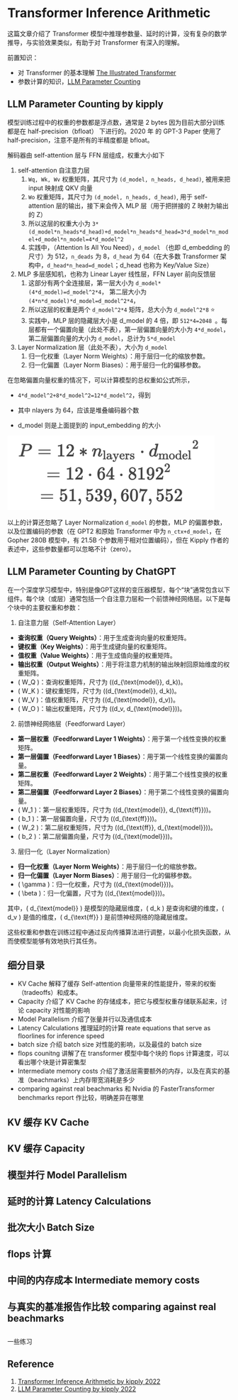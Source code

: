 

# Transformer Inference Arithmetic

这篇文章介绍了 Transformer 模型中推理参数量、延时的计算，没有复杂的数学推导，与实验效果类似，有助于对 Transformer 有深入的理解。

前置知识：

-   对 Transformer 的基本理解 [The Illustrated Transformer](https://jalammar.github.io/illustrated-transformer/)
-   参数计算的知识，[LLM Parameter Counting](https://kipp.ly/transformer-param-count/)

## LLM Parameter Counting by kipply

模型训练过程中的权重的参数都是浮点数，通常是 2 bytes 因为目前大部分训练都是在 half-precision（bfloat） 下进行的。2020 年 的 GPT-3 Paper 使用了 half-precision，注意不是所有的半精度都是 bfloat。

解码器由 self-attention 层与 FFN 层组成，权重大小如下

1.   self-attention 自注意力层
     1.   `Wq, Wk, Wv` 权重矩阵，其尺寸为 `(d_model, n_heads, d_head)`, 被用来把 input 映射成 QKV 向量
     2.   `Wo` 权重矩阵，其尺寸为 `(d_model, n_heads, d_head)`, 用于 self-attention 层的输出，接下来会传入 MLP 层（用于把拼接的 Z 映射为输出的 Z）
     3.   所以这层的权重大小为 `3*(d_model*n_heads*d_head)+d_model*n_heads*d_head=3*d_model*n_model+d_model*n_model=4*d_model^2`
     4.   实践中，（Attention Is All You Need），`d_model` （也即 d_embedding 的尺寸）为 512，`n_deads` 为 8，`d_head` 为 64（在大多数 Transformer 架构中，`d_head*n_head=d_model`；d_head 也称为 Key/Value Size）
2.   MLP 多层感知机，也称为 Linear Layer 线性层，FFN Layer 前向反馈层
     1.   这部分有两个全连接层，第一层大小为 `d_model*(4*d_model)=d_model^2*4`， 第二层大小为 ` (4*n*d_model)*d_model=d_model^2*4`，
     2.   所以这层的权重是两个 `d_model^2*4` 矩阵，总大小为 `d_model^2*8` ⭐️
     3.   实践中，MLP 层的隐藏层大小是 d_model 的 4 倍，即 `512*4=2048 `。每层都有一个偏置向量（此处不表），第一层偏置向量的大小为 `4*d_model`，第二层偏置向量的大小为 `d_model`，总计为 `5*d_model`
3.   Layer Normalization 层（此处不表），大小为 `d_model`
     1.   归一化权重（Layer Norm Weights）：用于层归一化的缩放参数。
     2.   归一化偏置（Layer Norm Biases）：用于层归一化的偏移参数。

在忽略偏置向量权重的情况下，可以计算模型的总权重如公式所示，

-    `4*d_model^2+8*d_model^2=12*d_model^2`，得到 

-   其中 nlayers 为 64，应该是堆叠编码器个数
-   d_model 则是上面提到的 input_embedding 的大小

![image-20241001113044239](20241001-transformer-inference-arithmetic.assets/image-20241001113044239.png)

以上的计算还忽略了 Layer Normalization `d_model` 的参数，MLP 的偏置参数，以及位置编码的参数（在 GPT2 和原始 Transformer 中为 `n_ctx+d_model`，在Gopher 280B 模型中，有 21.5B 个参数用于相对位置编码），但在 Kipply 作者的表述中，这些参数量都可以忽略不计（zero）。

## LLM Parameter Counting by ChatGPT

在一个深度学习模型中，特别是像GPT这样的变压器模型，每个“块”通常包含以下组件。每个块（或层）通常包括一个自注意力层和一个前馈神经网络层。以下是每个块中的主要权重和参数：

1. 自注意力层（Self-Attention Layer）

- **查询权重（Query Weights）**：用于生成查询向量的权重矩阵。
- **键权重（Key Weights）**：用于生成键向量的权重矩阵。
- **值权重（Value Weights）**：用于生成值向量的权重矩阵。
- **输出权重（Output Weights）**：用于将注意力机制的输出映射回原始维度的权重矩阵。
- \( W_Q \)：查询权重矩阵，尺寸为 \((d_{\text{model}}, d_k)\)。
- \( W_K \)：键权重矩阵，尺寸为 \((d_{\text{model}}, d_k)\)。
- \( W_V \)：值权重矩阵，尺寸为 \((d_{\text{model}}, d_v)\)。
- \( W_O \)：输出权重矩阵，尺寸为 \((d_v, d_{\text{model}})\)。

2. 前馈神经网络层（Feedforward Layer）

- **第一层权重（Feedforward Layer 1 Weights）**：用于第一个线性变换的权重矩阵。
- **第一层偏置（Feedforward Layer 1 Biases）**：用于第一个线性变换的偏置向量。
- **第二层权重（Feedforward Layer 2 Weights）**：用于第二个线性变换的权重矩阵。
- **第二层偏置（Feedforward Layer 2 Biases）**：用于第二个线性变换的偏置向量。
- \( W_1 \)：第一层权重矩阵，尺寸为 \((d_{\text{model}}, d_{\text{ff}})\)。
- \( b_1 \)：第一层偏置向量，尺寸为 \((d_{\text{ff}})\)。
- \( W_2 \)：第二层权重矩阵，尺寸为 \((d_{\text{ff}}, d_{\text{model}})\)。
- \( b_2 \)：第二层偏置向量，尺寸为 \((d_{\text{model}})\)。

3. 层归一化（Layer Normalization）

- **归一化权重（Layer Norm Weights）**：用于层归一化的缩放参数。
- **归一化偏置（Layer Norm Biases）**：用于层归一化的偏移参数。
- \( \gamma \)：归一化权重，尺寸为 \((d_{\text{model}})\)。
- \( \beta \)：归一化偏置，尺寸为 \((d_{\text{model}})\)。

其中，\( d_{\text{model}} \) 是模型的隐藏层维度，\( d_k \) 是查询和键的维度，\( d_v \) 是值的维度，\( d_{\text{ff}} \) 是前馈神经网络的隐藏层维度。

这些权重和参数在训练过程中通过反向传播算法进行调整，以最小化损失函数，从而使模型能够有效地执行其任务。

## 细分目录

-   KV Cache 解释了缓存 Self-attention 向量带来的性能提升，带来的权衡（tradeoffs）和成本。
-   Capacity 介绍了 KV Cache 的存储成本，把它与模型权重存储联系起来，讨论 capacity 对性能的影响
-   Model Parallelism 介绍了张量并行以及通信成本
-   Latency Calculations 推理延时的计算 reate equations that serve as floorlines for inference speed
-   batch size 介绍 batch size 对性能的影响，以及最佳的 batch size
-   flops counitng 讲解了在 transformer 模型中每个块的 flops 计算速度，可以看出哪个块是计算密集型
-   Intermediate memory costs 介绍了激活层需要额外的内存，以及在真实的基准（beachmarks）上内存带宽消耗是多少
-   comparing against real beachmarks 和 Nvidia 的 FasterTransformer benchmarks report 作比较，明确差异在哪里

## KV 缓存 KV Cache



## KV 缓存 Capacity

## 模型并行 Model Parallelism

## 延时的计算 Latency Calculations

## 批次大小 Batch Size

## flops 计算

## 中间的内存成本 Intermediate memory costs

## 与真实的基准报告作比较 comparing against real beachmarks

## 

一些练习

## Reference

1.   [Transformer Inference Arithmetic by kipply 2022](https://kipp.ly/transformer-inference-arithmetic/)
2.   [LLM Parameter Counting by kipply 2022](https://kipp.ly/transformer-inference-arithmetic/)